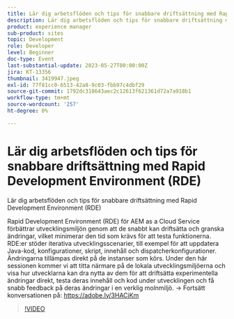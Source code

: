 ```yaml
---
title: Lär dig arbetsflöden och tips för snabbare driftsättning med Rapid Development Environment (RDE)
description: Lär dig arbetsflöden och tips för snabbare driftsättning med Rapid Development Environment (RDE) för AEM as a Cloud Service förbättra utvecklingsmiljön genom att göra det möjligt för dem att snabbt driftsätta och granska ändringar och minimera den tid som krävs för att testa funktioner. RDE:er stöder iterativa utvecklingsscenarier, till exempel för att uppdatera Java-kod, konfigurationer, skript, innehåll och dispatcherkonfigurationer. Ändringarna tillämpas direkt på de instanser som körs. Under den här sessionen kommer vi att titta närmare på de lokala utvecklingsmiljöerna och visa hur utvecklarna kan dra nytta av dem för att driftsätta experimentella ändringar direkt, testa deras innehåll och kod under utvecklingen och få snabb feedback på deras ändringar i en verklig molnmiljö.
product: experience manager
sub-product: sites
topic: Development
role: Developer
level: Beginner
doc-type: Event
last-substantial-update: 2023-05-27T00:00:00Z
jira: KT-13356
thumbnail: 3419947.jpeg
exl-id: 77f81cc0-6513-42a8-9c03-fbb97c4dbf29
source-git-commit: 1792dc318643aec2c12613f621361d72a7a918b1
workflow-type: tm+mt
source-wordcount: '257'
ht-degree: 0%

---
```


# Lär dig arbetsflöden och tips för snabbare driftsättning med Rapid Development Environment (RDE)

Lär dig arbetsflöden och tips för snabbare driftsättning med Rapid Development Environment (RDE)

Rapid Development Environment (RDE) för AEM as a Cloud Service förbättrar utvecklingsmiljön genom att de snabbt kan driftsätta och granska ändringar, vilket minimerar den tid som krävs för att testa funktionerna. RDE:er stöder iterativa utvecklingsscenarier, till exempel för att uppdatera Java-kod, konfigurationer, skript, innehåll och dispatcherkonfigurationer. Ändringarna tillämpas direkt på de instanser som körs. Under den här sessionen kommer vi att titta närmare på de lokala utvecklingsmiljöerna och visa hur utvecklarna kan dra nytta av dem för att driftsätta experimentella ändringar direkt, testa deras innehåll och kod under utvecklingen och få snabb feedback på deras ändringar i en verklig molnmiljö. → Fortsätt konversationen på: https://adobe.ly/3HACjKm

>[!VIDEO](https://video.tv.adobe.com/v/3419947/?learn=on)
